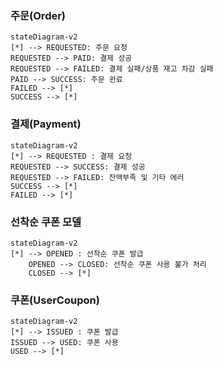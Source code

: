 ### **주문(Order)**

```mermaid
stateDiagram-v2
[*] --> REQUESTED: 주문 요청
REQUESTED --> PAID: 결제 성공
REQUESTED --> FAILED: 결제 실패/상품 재고 차감 실패
PAID --> SUCCESS: 주문 완료
FAILED --> [*]
SUCCESS --> [*]
```

### **결제(Payment)**

```mermaid
stateDiagram-v2
[*] --> REQUESTED : 결제 요청
REQUESTED --> SUCCESS: 결제 성공
REQUESTED --> FAILED: 잔액부족 및 기타 에러
SUCCESS --> [*]
FAILED --> [*]
```

### **선착순 쿠폰 모델**

```mermaid
stateDiagram-v2
[*] --> OPENED : 선착순 쿠폰 발급
    OPENED --> CLOSED: 선착순 쿠폰 사용 불가 처리
    CLOSED --> [*]

```


### **쿠폰(UserCoupon)**

```mermaid
stateDiagram-v2
[*] --> ISSUED : 쿠폰 발급
ISSUED --> USED: 쿠폰 사용
USED --> [*]
```
